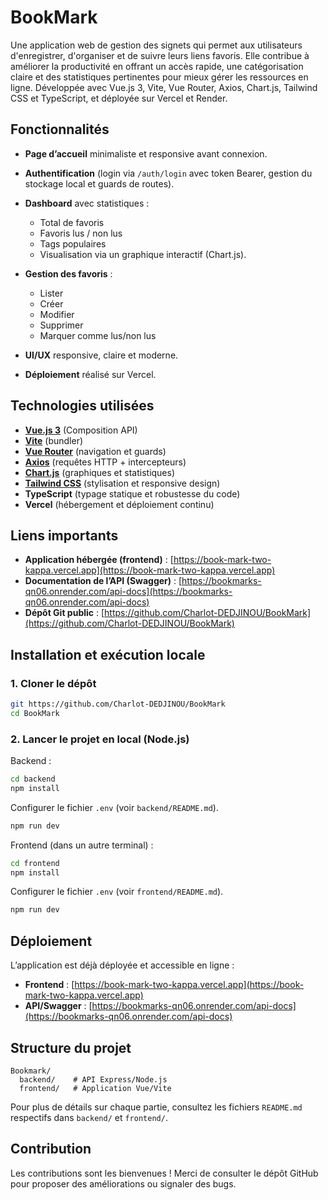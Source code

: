# BookMark

Une application web de gestion des signets qui permet aux utilisateurs d'enregistrer, d'organiser et de suivre leurs liens favoris. Elle contribue à améliorer la productivité en offrant un accès rapide, une catégorisation claire et des statistiques pertinentes pour mieux gérer les ressources en ligne. Développée avec Vue.js 3, Vite, Vue Router, Axios, Chart.js, Tailwind CSS et TypeScript, et déployée sur Vercel et Render.

## Fonctionnalités

* **Page d’accueil** minimaliste et responsive avant connexion.
* **Authentification** (login via `/auth/login` avec token Bearer, gestion du stockage local et guards de routes).
* **Dashboard** avec statistiques :

  * Total de favoris
  * Favoris lus / non lus
  * Tags populaires
  * Visualisation via un graphique interactif (Chart.js).
* **Gestion des favoris** :

  * Lister
  * Créer
  * Modifier
  * Supprimer
  * Marquer comme lus/non lus
* **UI/UX** responsive, claire et moderne.
* **Déploiement** réalisé sur Vercel.

## Technologies utilisées

* **[Vue.js 3](https://vuejs.org/)** (Composition API)
* **[Vite](https://vitejs.dev/)** (bundler)
* **[Vue Router](https://router.vuejs.org/)** (navigation et guards)
* **[Axios](https://axios-http.com/)** (requêtes HTTP + intercepteurs)
* **[Chart.js](https://www.chartjs.org/)** (graphiques et statistiques)
* **[Tailwind CSS](https://tailwindcss.com/)** (stylisation et responsive design)
* **TypeScript** (typage statique et robustesse du code)
* **Vercel** (hébergement et déploiement continu)

## Liens importants

- **Application hébergée (frontend)** : [https://book-mark-two-kappa.vercel.app](https://book-mark-two-kappa.vercel.app)
- **Documentation de l’API (Swagger)** : [https://bookmarks-qn06.onrender.com/api-docs](https://bookmarks-qn06.onrender.com/api-docs)
- **Dépôt Git public** : [https://github.com/Charlot-DEDJINOU/BookMark](https://github.com/Charlot-DEDJINOU/BookMark)

## Installation et exécution locale

### 1. Cloner le dépôt

```bash
git https://github.com/Charlot-DEDJINOU/BookMark
cd BookMark
```

### 2. Lancer le projet en local (Node.js)

Backend :
```bash
cd backend
npm install
```
Configurer le fichier `.env` (voir `backend/README.md`).
```bash
npm run dev
```
Frontend (dans un autre terminal) :
```bash
cd frontend
npm install
```
Configurer le fichier `.env` (voir `frontend/README.md`).
```bash
npm run dev
```

## Déploiement

L’application est déjà déployée et accessible en ligne :

- **Frontend** : [https://book-mark-two-kappa.vercel.app](https://book-mark-two-kappa.vercel.app)
- **API/Swagger** : [https://bookmarks-qn06.onrender.com/api-docs](https://bookmarks-qn06.onrender.com/api-docs)

## Structure du projet

```
Bookmark/
  backend/    # API Express/Node.js
  frontend/   # Application Vue/Vite
```

Pour plus de détails sur chaque partie, consultez les fichiers `README.md` respectifs dans `backend/` et `frontend/`.

## Contribution

Les contributions sont les bienvenues ! Merci de consulter le dépôt GitHub pour proposer des améliorations ou signaler des bugs.